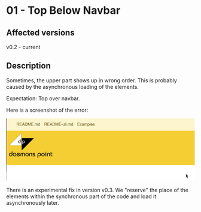 01 - Top Below Navbar
=====================

## Affected versions

v0.2 - current

## Description

Sometimes, the upper part shows up in wrong order.
This is probably caused by the asynchronous loading of
the elements.

Expectation: Top over navbar.

Here is a screenshot of the error:

![Top Below Navbar](top-below-navbar.png)

There is an experimental fix in version v0.3.
We "reserve" the place of the elements within
the synchronous part of the code and load it
asynchronously later.
